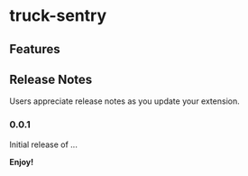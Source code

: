 # truck-sentry

## Features

## Release Notes

Users appreciate release notes as you update your extension.

### 0.0.1

Initial release of ...

**Enjoy!**
